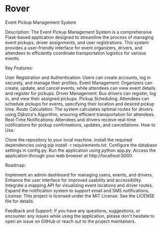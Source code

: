 # Rover
Event Pickup Management System

Description:
The Event Pickup Management System is a comprehensive Flask-based application designed to streamline the process of managing event pickups, driver assignments, and user registrations. This system provides a user-friendly interface for event organizers, drivers, and attendees to efficiently coordinate transportation logistics for various events.

Key Features:

User Registration and Authentication: Users can create accounts, log in securely, and manage their profiles.
Event Management: Organizers can create, update, and cancel events, while attendees can view event details and register for pickups.
Driver Management: Bus drivers can register, log in, and view their assigned pickups.
Pickup Scheduling: Attendees can schedule pickups for events, specifying their location and desired pickup time.
Route Calculation: The system calculates optimal routes for drivers using Dijkstra's Algorithm, ensuring efficient transportation for attendees.
Real-Time Notifications: Attendees and drivers receive real-time notifications for pickup confirmations, updates, and cancellations.
How to Use:

Clone the repository to your local machine.
Install the required dependencies using pip install -r requirements.txt.
Configure the database settings in config.py.
Run the application using python app.py.
Access the application through your web browser at http://localhost:5000.

Roadmap:

Implement an admin dashboard for managing users, events, and drivers.
Enhance the user interface for improved usability and accessibility.
Integrate a mapping API for visualizing event locations and driver routes.
Expand the notification system to support email and SMS notifications.
License:
This project is licensed under the MIT License. See the LICENSE file for details.

Feedback and Support:
If you have any questions, suggestions, or encounter any issues while using the application, please don't hesitate to open an issue on GitHub or reach out to the project maintainers.
